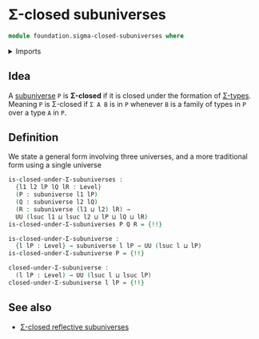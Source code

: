 # Σ-closed subuniverses

```agda
module foundation.sigma-closed-subuniverses where
```

<details><summary>Imports</summary>

```agda
open import foundation.dependent-pair-types
open import foundation.subuniverses
open import foundation.universe-levels

open import foundation-core.function-types
```

</details>

## Idea

A [subuniverse](foundation.subuniverses.md) `P` is **Σ-closed** if it is closed
under the formation of [Σ-types](foundation.dependent-pair-types.md). Meaning
`P` is Σ-closed if `Σ A B` is in `P` whenever `B` is a family of types in `P`
over a type `A` in `P`.

## Definition

We state a general form involving three universes, and a more traditional form
using a single universe

```agda
is-closed-under-Σ-subuniverses :
  {l1 l2 lP lQ lR : Level}
  (P : subuniverse l1 lP)
  (Q : subuniverse l2 lQ)
  (R : subuniverse (l1 ⊔ l2) lR) →
  UU (lsuc l1 ⊔ lsuc l2 ⊔ lP ⊔ lQ ⊔ lR)
is-closed-under-Σ-subuniverses P Q R = {!!}

is-closed-under-Σ-subuniverse :
  {l lP : Level} → subuniverse l lP → UU (lsuc l ⊔ lP)
is-closed-under-Σ-subuniverse P = {!!}

closed-under-Σ-subuniverse :
  (l lP : Level) → UU (lsuc l ⊔ lsuc lP)
closed-under-Σ-subuniverse l lP = {!!}
```

## See also

- [Σ-closed reflective subuniverses](orthogonal-factorization-systems.sigma-closed-reflective-subuniverses.md)
